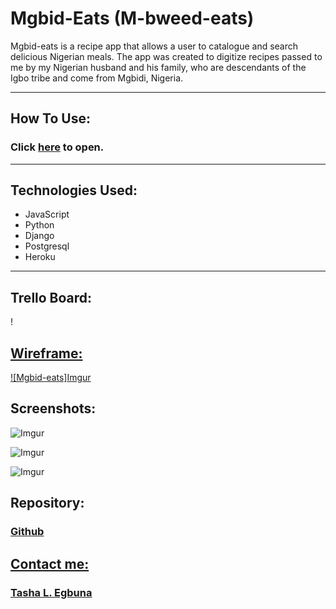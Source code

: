 # Mgbid-Eats (M-bweed-eats) 

Mgbid-eats is a recipe app that allows a user to catalogue and search delicious Nigerian meals. The app was created to digitize recipes passed to me by my Nigerian husband and his family, who are descendants of the Igbo tribe and come from Mgbidi, Nigeria.
___
## How To Use: 
### Click <a href='https://mgbideats.herokuapp.com/'>here</a> to open.
___

## Technologies Used:
- JavaScript
- Python
- Django
- Postgresql
- Heroku
___

## Trello Board:
!<a href='https://trello.com/b/TtVVWk8U/mbid-eats'>

## Wireframe:
![Mgbid-eats][Imgur](https://i.imgur.com/3RabutX.png)

## Screenshots:

![Imgur](https://i.imgur.com/hJYTZJ1.png?1)

![Imgur](https://i.imgur.com/6PfoUzg.png?1)

![Imgur](https://i.imgur.com/e9cb0tD.png?1)

## Repository:
### <a href='https://github.com/tegbuna/mbid-eats'> Github

## Contact me:
 ### <a href='https://www.linkedin.com/in/tasha-l-egbuna/'>Tasha L. Egbuna</a>
